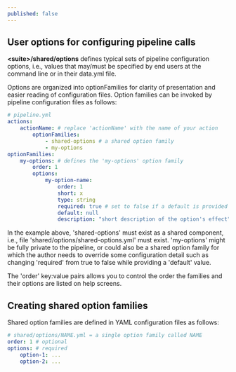 ```yaml
---
published: false
---
```


## User options for configuring pipeline calls

**\<suite\>/shared/options** defines typical sets of pipeline configuration
options, i.e., values that may/must be specified by end users at the command
line or in their data.yml file. 

Options are organized into optionFamilies for clarity of presentation
and easier reading of configuration files. Option families can be invoked 
by pipeline configuration files as follows:

```yml
# pipeline.yml
actions:
    actionName: # replace 'actionName' with the name of your action
        optionFamilies:
            - shared-options # a shared option family
            - my-options
optionFamilies:
    my-options: # defines the 'my-options' option family
        order: 1
        options:
            my-option-name:
                order: 1
                short: x
                type: string
                required: true # set to false if a default is provided
                default: null
                description: "short description of the option's effect"
```

In the example above, 'shared-options' must exist as a shared component, 
i.e., file 'shared/options/shared-options.yml' must exist. 
'my-options' might be fully private to the pipeline, or could also be a 
shared option family for which the author needs to override some configuration
detail such as changing 'required' from true to false while providing
a 'default' value.

The 'order' key:value pairs allows you to control the order the families 
and their options are listed on help screens.

## Creating shared option families

Shared option families are defined in YAML configuration files as follows:

```yml
# shared/options/NAME.yml = a single option family called NAME
order: 1 # optional
options: # required
    option-1: ...
    option-2: ...
```
